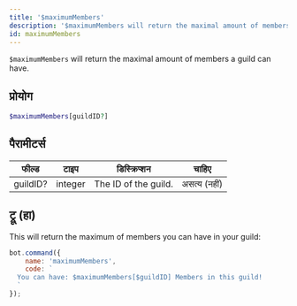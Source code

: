 ```yaml
---
title: '$maximumMembers'
description: '$maximumMembers will return the maximal amount of members a guild can have.'
id: maximumMembers
---
```


`$maximumMembers` will return the maximal amount of members a guild can have.

## प्रोयोग

```php
$maximumMembers[guildID?]
```

## पैरामीटर्स

| फील्ड    | टाइप    | डिस्क्रिप्शन         |    चाहिए     |
| -------- | ------- | -------------------- |:------------:|
| guildID? | integer | The ID of the guild. | असत्य (नहीं) |

## ट्रू (हा)

This will return the maximum of members you can have in your guild:

```javascript
bot.command({
    name: 'maximumMembers',
    code: `
  You can have: $maximumMembers[$guildID] Members in this guild!
  `
});
```

